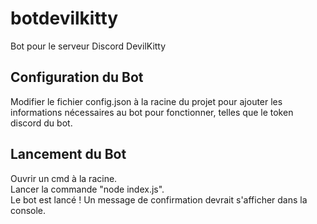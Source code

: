 # botdevilkitty
Bot pour le serveur Discord DevilKitty

## Configuration du Bot

Modifier le fichier config.json à la racine du projet pour ajouter les informations nécessaires au bot pour fonctionner, telles que le token discord du bot.


## Lancement du Bot

Ouvrir un cmd à la racine.<br />
Lancer la commande "node index.js".<br />
Le bot est lancé ! Un message de confirmation devrait s'afficher dans la console.
